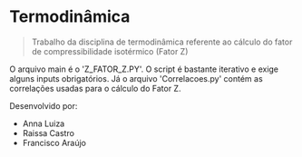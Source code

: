 # Termodinâmica

> Trabalho da disciplina de termodinâmica referente ao cálculo do fator de compressibilidade isotérmico (Fator Z)

O arquivo main é o 'Z_FATOR_Z.PY'. O script é bastante iterativo e exige alguns inputs obrigatórios. Já o arquivo 'Correlacoes.py' contém as correlações usadas para o cálculo do Fator Z.

Desenvolvido por:
- Anna Luiza
- Raissa Castro
- Francisco Araújo
